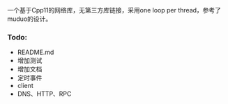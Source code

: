 一个基于Cpp11的网络库，无第三方库链接，采用one loop per thread，参考了muduo的设计。

### Todo:
- README.md
- 增加测试
- 增加文档
- 定时事件
- client
- DNS、HTTP、RPC
